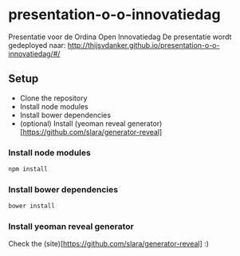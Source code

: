 presentation-o-o-innovatiedag
=============================

Presentatie voor de Ordina Open Innovatiedag
De presentatie wordt gedeployed naar: http://thijsvdanker.github.io/presentation-o-o-innovatiedag/#/

## Setup
- Clone the repository
- Install node modules
- Install bower dependencies
- (optional) Install (yeoman reveal generator)[https://github.com/slara/generator-reveal]

### Install node modules
```bash
npm install
```

### Install bower dependencies
```bash
bower install
```
### Install yeoman reveal generator
Check the (site)[https://github.com/slara/generator-reveal] :)
